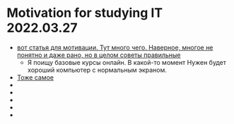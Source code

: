 # Motivation for studying IT 2022.03.27

* [вот статья для мотивации. Тут много чего. Наверное, многое не понятно и даже рано, но в целом советы правильные](https://habr.com/ru/post/475850/)
  * Я поищу базовые курсы онлайн. В какой-то момент Нужен будет хороший компьютер с нормальным экраном.
* [Тоже самое](https://www.education.ua/ru/articles/774/)
* []()
* []()
* []()
* []()
* 
